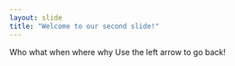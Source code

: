 ```yaml
---
layout: slide
title: "Welcome to our second slide!"
---
```

Who what when where why
Use the left arrow to go back!
